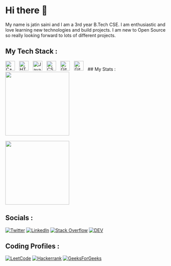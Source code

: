 # Hi there 👋

My name is jatin saini and I am a 3rd year B.Tech CSE. I am enthusiastic and love learning new technologies and build projects.
I am new to Open Source so really looking forward to lots of different projects.


## My Tech Stack :
<img align="left" alt="C++" width="30px" style="padding-right:10px;" src="https://upload.wikimedia.org/wikipedia/commons/thumb/1/18/ISO_C%2B%2B_Logo.svg/911px-ISO_C%2B%2B_Logo.svg.png"/>
<img align="left" alt="HTML" width="30px" style="padding-right:10px;" src="https://cdn.jsdelivr.net/gh/devicons/devicon/icons/html5/html5-plain.svg" />
<img align="left" alt="JavaScript" width="30px" style="padding-right:10px;" src="https://cdn.jsdelivr.net/gh/devicons/devicon/icons/javascript/javascript-plain.svg" />
<img align="left" alt="CSS" width="30px" style="padding-right:10px;" src="https://cdn.jsdelivr.net/gh/devicons/devicon/icons/css3/css3-plain.svg" />
<img align="left" alt="Git" width="30px" style="padding-right:10px;" src="https://cdn.jsdelivr.net/gh/devicons/devicon/icons/git/git-original.svg" />
<img align="left" alt="GitHub" width="30px" style="padding-right:10px;" src="https://user-images.githubusercontent.com/3369400/139447912-e0f43f33-6d9f-45f8-be46-2df5bbc91289.png" />
<br />
## My Stats :
<a href="https://github.com/JatinSainiOO7/github-readme-stats">
  <img height=200 align="center" src="https://github-readme-stats.vercel.app/api?username=JatinSainiOO7&show_icons=true&theme=tokyonight" />
</a>
<br />
<br />
<a href="https://github.com/JatinSainiOO7">
  <img height=200 align="center" src="https://github-readme-stats.vercel.app/api/top-langs/?username=JatinSainiOO7&layout=compact&theme=tokyonight&card_width=335" />
</a>

## Socials :
[![Twitter](https://img.shields.io/badge/Twitter-%231DA1F2.svg?style=for-the-badge&logo=Twitter&logoColor=white)](https://twitter.com/JatinSaini0O7)
[![LinkedIn](https://img.shields.io/badge/linkedin-%230077B5.svg?style=for-the-badge&logo=linkedin&logoColor=white)](https://www.linkedin.com/in/jatin-saini-711055294/)
[![Stack Overflow](https://img.shields.io/badge/-Stackoverflow-FE7A16?style=for-the-badge&logo=stack-overflow&logoColor=white)](https://stackoverflow.com/users/22879438/jatinsainioo7)
[![DEV](https://img.shields.io/badge/DEV-2962FF?style=for-the-badge&logo=DEV&logColor=black)](https://dev.to/jatinsainioo7)

## Coding Profiles :
[![LeetCode](https://img.shields.io/badge/LeetCode-000000?style=for-the-badge&logo=LeetCode&logoColor=#d16c06)](https://leetcode.com/JatinSainiOO7/)
[![Hackerrank](https://img.shields.io/badge/-Hackerrank-2EC866?style=for-the-badge&logo=HackerRank&logoColor=white)](https://www.hackerrank.com/profile/jatinsaini_deve1)
[![GeeksForGeeks](https://img.shields.io/badge/GeeksforGeeks-gray?style=for-the-badge&logo=geeksforgeeks&logoColor=35914c)](https://auth.geeksforgeeks.org/user/jatinsaini3k4v)
